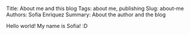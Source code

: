 Title: About me and this blog
Tags: about me, publishing
Slug: about-me
Authors: Sofia Enriquez
Summary: About the author and the blog

Hello world! My name is Sofia! :D
